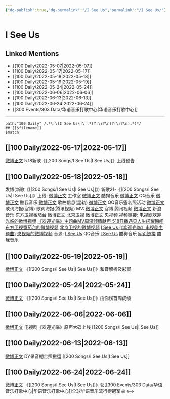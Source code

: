 ```yaml
---
{"dg-publish":true,"dg-permalink":"/I See Us","permalink":"/I See Us/"}
---
```


# I See Us

## Linked Mentions
- [[100 Daily/2022-05-07\|2022-05-07]]
- [[100 Daily/2022-05-17\|2022-05-17]]
- [[100 Daily/2022-05-18\|2022-05-18]]
- [[100 Daily/2022-05-19\|2022-05-19]]
- [[100 Daily/2022-05-24\|2022-05-24]]
- [[100 Daily/2022-06-06\|2022-06-06]]
- [[100 Daily/2022-06-13\|2022-06-13]]
- [[100 Daily/2022-06-24\|2022-06-24]]
- [[300 Events/303 Data/华语音乐打歌中心\|华语音乐打歌中心]]


---

```expander
path:"100 Daily" /.*\[\[I See Us\]\].*(?:\r?\n(?!\r?\n).*)*/
## [[$filename]]
$match
```
## [[100 Daily/2022-05-17\|2022-05-17]]
[微博正文](https://m.weibo.cn/5248300719/4770053364911374) 5.18新歌《[[200 Songs/I See Us\|I See Us]]》上线预告
## [[100 Daily/2022-05-18\|2022-05-18]]
[](https://m.weibo.cn/1736988591/4770416135243962) 发博(新歌《[[200 Songs/I See Us\|I See Us]]》)
新歌21-《[[200 Songs/I See Us\|I See Us]]》上线:
[微博正文](https://m.weibo.cn/7478855230/4770418608833022) 工作室
[微博正文](https://m.weibo.cn/1665103091/4770415724200259) 酷狗音乐
[微博正文](https://m.weibo.cn/2169129705/4770415731805096) QQ音乐
[微博正文](https://m.weibo.cn/1738434147/4770423310910632) 酷我音乐
[微博正文](https://m.weibo.cn/6466290670/4770418655494420) 歌曲信息(星轨)
[微博正文](https://m.weibo.cn/2169129705/4770433339228804) QQ音乐签名照活动
[微博正文](https://m.weibo.cn/7496684609/4770430894473509) 歌词海报(官博)
[](https://m.weibo.cn/2591595652/4770430835754442) 歌词海报(腾讯视频)
MV:
[微博正文](https://m.weibo.cn/7496684609/4770415753563644) 官博
[](https://m.weibo.cn/2591595652/4770415744386763) 腾讯视频
[微博正文](https://m.weibo.cn/1266269835/4770410685796943) 新浪音乐
[](https://m.weibo.cn/1767910704/4770415743860842) 东方卫视番茄台
[微博正文](https://m.weibo.cn/1779837945/4770437898439989) 北京卫视
[微博正文](https://m.weibo.cn/7211561239/4770521428263333) 央视频
视频链接:
[电视剧欢迎光临的微博视频](https://video.weibo.com/show?fid=1034:4770411272142977)
[《欢迎光临》主题曲MV周深倾情献声 518开播遇见人生闪耀瞬间](https://weibo.cn/sinaurl?u=http%3A%2F%2Fv.qq.com%2Fx%2Fpage%2Fz3338z88z7a.html)
[东方卫视番茄台的微博视频](https://video.weibo.com/show?fid=1034:4770296939610150)
[北京卫视的微博视频](https://video.weibo.com/show?fid=1034:4770437239078925)
[I See Us (《欢迎光临》电视剧主题曲)](https://weibo.cn/sinaurl?u=https%3A%2F%2Fc.y.qq.com%2Fbase%2Ffcgi-bin%2Fu%3F__%3DNDBGMChAOzJO)
[央视频的微博视频](https://video.weibo.com/show?fid=1034:4770515743866957)
音源:
[I See Us](https://weibo.cn/sinaurl?u=https%3A%2F%2Fi.y.qq.com%2Fv8%2Fplaysong.html%3Fsongid%3D356161397%26source%3Dyqq%26ADTAG%3Dhz_wb_sf%26channelId%3D10081987) QQ音乐
[I See Us](https://weibo.cn/sinaurl?u=https%3A%2F%2Ft3.kugou.com%2Fsong.html%3Fid%3D1tJ1DcczzV3) 酷狗音乐
[网页链接](https://weibo.cn/sinaurl?u=http%3A%2F%2Fm.kuwo.cn%2Fnewh5app%2Fplay_detail%2F220415821) 酷我音乐
## [[100 Daily/2022-05-19\|2022-05-19]]
[微博正文](https://m.weibo.cn/1307345767/4770892540280968) 《[[200 Songs/I See Us\|I See Us]]》和音解析及彩蛋
## [[100 Daily/2022-05-24\|2022-05-24]]
[微博正文](https://m.weibo.cn/6733257358/4772685437468714) 《[[200 Songs/I See Us\|I See Us]]》由你榜首周成绩
## [[100 Daily/2022-06-06\|2022-06-06]]
[微博正文](https://m.weibo.cn/7496684609/4777300878952170) 电视剧《欢迎光临》原声大碟上线 [[200 Songs/I See Us\|I See Us]]
## [[100 Daily/2022-06-13\|2022-06-13]]
[微博正文](https://weibo.com/7633014126/Lxzti250R) DY录音棚合照搬运 [[200 Songs/I See Us\|I See Us]]
## [[100 Daily/2022-06-24\|2022-06-24]]
[微博正文](https://weibo.com/7186370005/LzaE7z8KR) 《[[200 Songs/I See Us\|I See Us]]》获[[300 Events/303 Data/华语音乐打歌中心\|华语音乐打歌中心]]全球华语音乐流行榜冠军曲
<-->